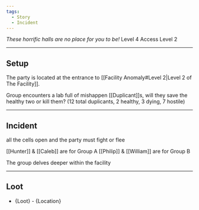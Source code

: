 ```yaml
---
tags:
  - Story
  - Incident
---
```

*These horrific halls are no place for you to be!*
Level 4
Access Level 2
****
## Setup
The party is located at the entrance to [[Facility Anomaly#Level 2|Level 2 of The Facility]]. 

Group encounters a lab full of mishappen [[Duplicant]]s, will they save the healthy two or kill them?
(12 total duplicants, 2 healthy, 3 dying, 7 hostile)
****
## Incident
all the cells open and the party must fight or flee

[[Hunter]] & [[Caleb]] are for Group A
[[Philip]] & [[William]] are for Group B

The group delves deeper within the facility
****
## Loot
- {Loot} - {Location}